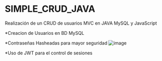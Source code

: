 # SIMPLE_CRUD_JAVA
Realización de un CRUD de usuarios MVC en JAVA MySQL y JavaScript

*Creacion de Usuarios en BD MySQL

*Contraseñas Hasheadas para mayor seguridad
![image](https://user-images.githubusercontent.com/62972995/167998134-942e0aae-ba94-4693-b30a-e26bd069aacd.png)

*Uso de JWT para el control de sesiones
